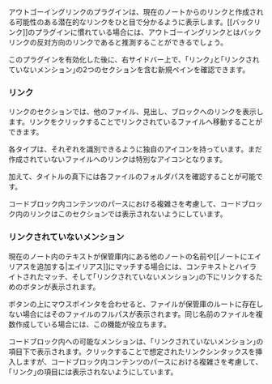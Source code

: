 アウトゴーイングリンクのプラグインは、現在のノートからのリンクと作成される可能性のある潜在的なリンクをひと目で分かるように表示します。[[バックリンク]]のプラグインに慣れている場合には、アウトゴーイングリンクとはバックリンクの反対方向のリンクであると推測することができるでしょう。

このプラグインを有効化した後に、右サイドバー上で、｢リンク｣と｢リンクされていないメンション｣の2つのセクションを含む新規ペインを確認できます。

### リンク

リンクのセクションでは、他のファイル、見出し、ブロックへのリンクを表示します。リンクをクリックすることでリンクされているファイルへ移動することができます。

各タイプは、それぞれを識別できるように独自のアイコンを持っています。まだ作成されていないファイルへのリンクは特別なアイコンとなります。

加えて、タイトルの真下には各ファイルのフォルダパスを確認することが可能です。

コードブロック内コンテンツのパースにおける複雑さを考慮して、コードブロック内のリンクはこのセクションでは表示されないようにしています。

### リンクされていないメンション

現在のノート内のテキストが保管庫内にある他のノートの名前や[[ノートにエイリアスを追加する|エイリアス]]にマッチする場合には、コンテキストとハイライトされたマッチ、そして｢リンクされていないメンション｣の下にリンクするためのボタンが表示されます。

ボタンの上にマウスポインタを合わせると、ファイルが保管庫のルートに存在しない場合にはそのファイルのフルパスが表示されます。同じ名前のファイルを複数作成している場合には、この機能が役立ちます。

コードブロック内への可能なメンションは、｢リンクされていないメンション｣の項目下で表示されます。クリックすることで想定されたリンクシンタックスを挿入しますが、コードブロック内コンテンツのパースにおける複雑さを考慮して、｢リンク｣の項目には表示されないようにしています。
